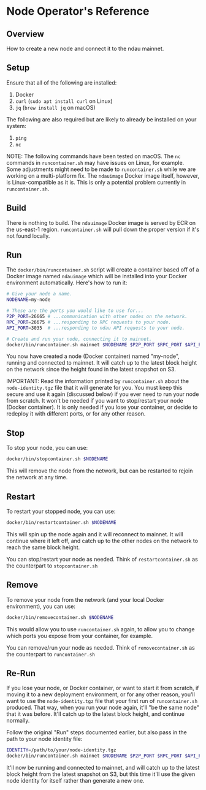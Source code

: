 # Node Operator's Reference

## Overview

How to create a new node and connect it to the ndau mainnet.

## Setup

Ensure that all of the following are installed:

1. Docker
1. `curl` (`sudo apt install curl` on Linux)
1. `jq` (`brew install jq` on macOS)

The following are also required but are likely to already be installed on your system:

1. `ping`
1. `nc`

NOTE: The following commands have been tested on macOS.  The `nc` commands in `runcontainer.sh` may have issues on Linux, for example.  Some adjustments might need to be made to `runcontainer.sh` while we are working on a multi-platform fix.  The `ndauimage` Docker image itself, however, is Linux-compatible as it is.  This is only a potential problem currently in `runcontainer.sh`.

## Build

There is nothing to build.  The `ndauimage` Docker image is served by ECR on the us-east-1 region.  `runcontainer.sh` will pull down the proper version if it's not found locally.

## Run

The `docker/bin/runcontainer.sh` script will create a container based off of a Docker image named `ndauimage` which will be installed into your Docker environment automatically.  Here's how to run it:

```sh
# Give your node a name.
NODENAME=my-node

# These are the ports you would like to use for...
P2P_PORT=26665 # ...communication with other nodes on the network.
RPC_PORT=26675 # ...responding to RPC requests to your node.
API_PORT=3035  # ...responding to ndau API requests to your node.

# Create and run your node, connecting it to mainnet.
docker/bin/runcontainer.sh mainnet $NODENAME $P2P_PORT $RPC_PORT $API_PORT
```

You now have created a node (Docker container) named "my-node", running and connected to mainnet.  It will catch up to the latest block height on the network since the height found in the latest snapshot on S3.

IMPORTANT: Read the information printed by `runcontainer.sh` about the `node-identity.tgz` file that it will generate for you.  You must keep this secure and use it again (discussed below) if you ever need to run your node from scratch.  It won't be needed if you want to stop/restart your node (Docker container).  It is only needed if you lose your container, or decide to redeploy it with different ports, or for any other reason.

## Stop

To stop your node, you can use:

```sh
docker/bin/stopcontainer.sh $NODENAME
```

This will remove the node from the network, but can be restarted to rejoin the network at any time.

## Restart

To restart your stopped node, you can use:

```sh
docker/bin/restartcontainer.sh $NODENAME
```

This will spin up the node again and it will reconnect to mainnet.  It will continue where it left off, and catch up to the other nodes on the network to reach the same block height.

You can stop/restart your node as needed.  Think of `restartcontainer.sh` as the counterpart to `stopcontainer.sh`

## Remove

To remove your node from the network (and your local Docker environment), you can use:

```sh
docker/bin/removecontainer.sh $NODENAME
```

This would allow you to use `runcontainer.sh` again, to allow you to change which ports you expose from your container, for example.

You can remove/run your node as needed.  Think of `removecontainer.sh` as the counterpart to `runcontainer.sh`

## Re-Run

If you lose your node, or Docker container, or want to start it from scratch, if moving it to a new deployment environment, or for any other reason, you'll want to use the `node-identity.tgz` file that your first run of `runcontainer.sh` produced.  That way, when you run your node again, it'll "be the same node" that it was before.  It'll catch up to the latest block height, and continue normally.

Follow the original "Run" steps documented earlier, but also pass in the path to your node identity file:

```sh
IDENTITY=/path/to/your/node-identity.tgz
docker/bin/runcontainer.sh mainnet $NODENAME $P2P_PORT $RPC_PORT $API_PORT $IDENTITY
```

It'll now be running and connected to mainnet, and will catch up to the latest block height from the latest snapshot on S3, but this time it'll use the given node identity for itself rather than generate a new one.
